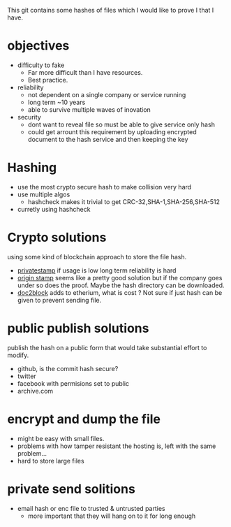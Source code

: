 This git contains some hashes of files which I would like to prove I that I have.

# objectives
- difficulty to fake
  - Far more difficult than I have resources.
  - Best practice.
- reliability
  - not dependent on a single company or service running
  - long term ~10 years
  - able to survive multiple waves of inovation
- security
  - dont want to reveal file so must be able to give service only hash
  - could get arrount this requirement by uploading encrypted document to the hash service and then keeping the key

# Hashing
- use the most crypto secure hash to make collision very hard
- use multiple algos
  - hashcheck makes it trivial to get CRC-32,SHA-1,SHA-256,SHA-512
- curretly using hashcheck

# Crypto solutions
using some kind of blockchain approach to store the file hash.
- [privatestamp](https://github.com/mustafarefaey/PrivateStamp) if usage is low long term reliability is hard
- [origin stamp](https://originstamp.com/) seems like a pretty good solution but if the company goes under so does the proof. Maybe the hash directory can be downloaded.
- [doc2block](https://doc2block.com/) adds to etherium, what is cost ? Not sure if just hash can be given to prevent sending file.

# public publish solutions
publish the hash on a public form that would take substantial effort to modify.
- github, is the commit hash secure?
- twitter
- facebook with permisions set to public
- archive.com

# encrypt and dump the file
- might be easy with small files.
- problems with how tamper resistant the hosting is, left with the same problem...
- hard to store large files

# private send solitions
- email hash or enc file to trusted & untrusted parties
  - more important that they will hang on to it for long enough
